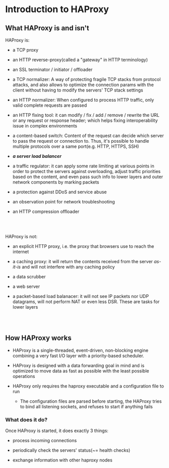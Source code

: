 # Introduction to HAProxy

## What HAProxy is and isn't

HAProxy is:

- a TCP proxy

- an HTTP reverse-proxy(called a "gateway" in HTTP terminology)

- an SSL terminator / initiator / offloader

- a TCP normalizer: A way of protecting fragile TCP stacks from protocol attacks, and also allows to optimize the connection params with the client without having to modify the servers' TCP stack settings

- an HTTP normalizer: When configured to process HTTP traffic, only valid complete requests are passed

- an HTTP fixing tool: it can modify / fix / add / remove / rewrite the URL or any request or response header; which helps fixing interoperability issue in complex environments

- a content-based switch: Content of the request can decide which server to pass the request or connection to. Thus, it's possible to handle multiple protocols over a same port(e.g. HTTP, HTTPS, SSH)

- ***a server load balancer***

- a traffic regulator: it can apply some rate limiting at various points in order to protect the servers against overloading, adjust traffic priorities based on the content, and even pass such info to lower layers and outer network components by marking packets

- a protection against DDoS and service abuse

- an observation point for network troubleshooting

- an HTTP compression offloader

<br></br>

HAProxy is not:

- an explicit HTTP proxy, i.e. the proxy that browsers use to reach the internet

- a caching proxy: it will return the contents received from the server *as-it-is* and will not interfere with any caching policy

- a data scrubber

- a web server

- a packet-based load balanacer: it will not see IP packets nor UDP datagrams, will not perform NAT or even less DSR. These are tasks for lower layers

<br></br>

## How HAProxy works

- HAProxy is a single-threaded, event-driven, non-blocking engine combining a very fast I/O layer with a priority-based scheduler.

- HAProxy is designed with a data forwarding goal in mind and is optimized to move data as fast as possible with the least possible operations

- HAProxy only requires the haproxy executable and a configuration file to run

  - The configuration files are parsed before starting, the HAProxy tries to bind all listening sockets, and refuses to start if anything fails

### What does it do?

Once HAProxy is started, it does exactly 3 things:

- process incoming connections

- periodically check the servers' status(~= health checks)

- exchange information with other haproxy nodes